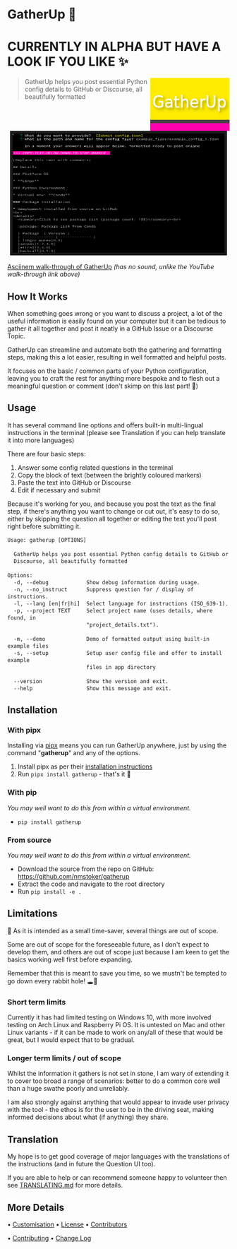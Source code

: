 # GatherUp :gift:

# CURRENTLY IN ALPHA BUT HAVE A LOOK IF YOU LIKE :sparkles:

<img src="./images/logo.png" align="right"
     alt="GatherUp Logo by NMStoker" width="180" height="120">

> GatherUp helps you post essential Python config details to GitHub or Discourse, all beautifully formatted

<p align="center">
  <a href="https://youtu.be/owQdT4jiwIo" target="_blank"><img src="./images/formatted-submission-text-1.png" 
alt="GatherUp walk-through on YouTube" width="480" height="270" border="6" /></a>
</p>

[Asciinem walk-through of GatherUp](https://asciinema.org/a/352270) _(has no sound, unlike the YouTube walk-through link above)_

## How It Works

When something goes wrong or you want to discuss a project, a lot of the useful information is easily found on your computer but it can be tedious to gather it all together and post it neatly in a GitHub Issue or a Discourse Topic.

GatherUp can streamline and automate both the gathering and formatting steps, making this a lot easier, resulting in well formatted and helpful posts.

It focuses on the basic / common parts of your Python configuration, leaving you to craft the rest for anything more bespoke and to flesh out a meaningful question or comment (don't skimp on this last part! :slightly_smiling_face:)

## Usage

It has several command line options and offers built-in multi-lingual instructions in the terminal (please see Translation if you can help translate it into more languages)

There are four basic steps:
1. Answer some config related questions in the terminal
2. Copy the block of text (between the brightly coloured markers)
3. Paste the text into GitHub or Discourse
4. Edit if necessary and submit

Because it's working for you, and because you post the text as the final step, if there's anything you want to change or cut out, it's easy to do so, either by skipping the question all together or editing the text you'll post right before submitting it.

    Usage: gatherup [OPTIONS]
    
      GatherUp helps you post essential Python config details to GitHub or
      Discourse, all beautifully formatted
    
    Options:
      -d, --debug            Show debug information during usage.
      -n, --no_instruct      Suppress question for / display of instructions.
      -l, --lang [en|fr|hi]  Select language for instructions (ISO_639-1).
      -p, --project TEXT     Select project name (uses details, where found, in
                             "project_details.txt").
    
      -m, --demo             Demo of formatted output using built-in example files
      -s, --setup            Setup user config file and offer to install example
                             files in app directory
    
      --version              Show the version and exit.
      --help                 Show this message and exit.

## Installation

### With pipx

Installing via [pipx](https://pipxproject.github.io/pipx/) means you can run GatherUp anywhere, just by using the command "**gatherup**" and any of the options.

1. Install pipx as per their [installation instructions](https://pipxproject.github.io/pipx/installation/)
2. Run `pipx install gatherup` - that's it :tada:

### With pip

_You may well want to do this from within a virtual environment._

- `pip install gatherup`

### From source

_You may well want to do this from within a virtual environment._

- Download the source from the repo on GitHub: https://github.com/nmstoker/gatherup
- Extract the code and navigate to the root directory
- Run `pip install -e .`

## Limitations

:vertical_traffic_light: As it is intended as a small time-saver, several things are out of scope.

Some are out of scope for the foreseeable future, as I don't expect to develop them, and others are out of scope just because I am keen to get the basics working well first before expanding.

Remember that this is meant to save you time, so we mustn't be tempted to go down every rabbit hole! :hole::rabbit2:

<!-- See [Design Thoughts](design_thinking.md) for more background. -->

### Short term limits
Currently it has had limited testing on Windows 10, with more involved testing on Arch Linux and Raspberry Pi OS. It is untested on Mac and other Linux variants - if it can be made to work on any/all of these that would be great, but I would expect that to be gradual.

### Longer term limits / out of scope
Whilst the information it gathers is not set in stone, I am wary of extending it to cover too broad a range of scenarios: better to do a common core well than a huge swathe poorly and unreliably.

I am also strongly against anything that would appear to invade user privacy with the tool - the ethos is for the user to be in the driving seat, making informed decisions about what (if anything) they share.

## Translation

My hope is to get good coverage of major languages with the translations of the instructions (and in future the Question UI too).

If you are able to help or can recommend someone happy to volunteer then see [TRANSLATING.md](TRANSLATING.md) for more details.

## More Details

• [Customisation](CUSTOMISATION.md) • [License](LICENSE.txt) • [Contributors](CONTRIBUTORS.md)

• [Contributing](CONTRIBUTING.md) • [Change Log](CHANGELOG.md)
